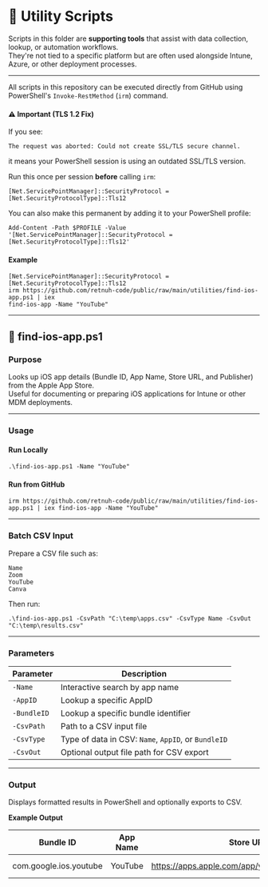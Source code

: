 🧩 Utility Scripts
==================

Scripts in this folder are **supporting tools** that assist with data collection, lookup, or automation workflows.\
They're not tied to a specific platform but are often used alongside Intune, Azure, or other deployment processes.

* * * * *

All scripts in this repository can be executed directly from GitHub using PowerShell's `Invoke-RestMethod` (`irm`) command.

#### ⚠️ Important (TLS 1.2 Fix)

If you see:

`The request was aborted: Could not create SSL/TLS secure channel.`

it means your PowerShell session is using an outdated SSL/TLS version.

Run this once per session **before** calling `irm`:

`[Net.ServicePointManager]::SecurityProtocol = [Net.SecurityProtocolType]::Tls12`

You can also make this permanent by adding it to your PowerShell profile:

`Add-Content -Path $PROFILE -Value '[Net.ServicePointManager]::SecurityProtocol = [Net.SecurityProtocolType]::Tls12'`

#### Example

`[Net.ServicePointManager]::SecurityProtocol = [Net.SecurityProtocolType]::Tls12`\
`irm https://github.com/retnuh-code/public/raw/main/utilities/find-ios-app.ps1 | iex`\
`find-ios-app -Name "YouTube"`

* * * * *

📱 find-ios-app.ps1
-------------------

### Purpose

Looks up iOS app details (Bundle ID, App Name, Store URL, and Publisher) from the Apple App Store.\
Useful for documenting or preparing iOS applications for Intune or other MDM deployments.

* * * * *

### Usage

#### Run Locally

`.\find-ios-app.ps1 -Name "YouTube"`

#### Run from GitHub

`irm https://github.com/retnuh-code/public/raw/main/utilities/find-ios-app.ps1 | iex
find-ios-app -Name "YouTube"`

* * * * *

### Batch CSV Input

Prepare a CSV file such as:

`Name`\
`Zoom`\
`YouTube`\
`Canva`

Then run:

`.\find-ios-app.ps1 -CsvPath "C:\temp\apps.csv" -CsvType Name -CsvOut "C:\temp\results.csv"`

* * * * *

### Parameters

| Parameter | Description |
| --- | --- |
| `-Name` | Interactive search by app name |
| `-AppID` | Lookup a specific AppID |
| `-BundleID` | Lookup a specific bundle identifier |
| `-CsvPath` | Path to a CSV input file |
| `-CsvType` | Type of data in CSV: `Name`, `AppID`, or `BundleID` |
| `-CsvOut` | Optional output file path for CSV export |

* * * * *

### Output

Displays formatted results in PowerShell and optionally exports to CSV.

**Example Output**

| Bundle ID | App Name | Store URL | Publisher |
| --- | --- | --- | --- |
| com.google.ios.youtube | YouTube | https://apps.apple.com/app/youtube/id544007664 | Google LLC |
